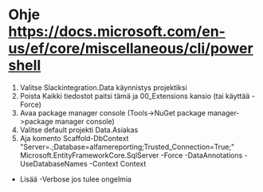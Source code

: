﻿# Ohje https://docs.microsoft.com/en-us/ef/core/miscellaneous/cli/powershell
1. Valitse Slackintegration.Data käynnistys projektiksi
2. Poista Kaikki tiedostot paitsi tämä ja 00_Extensions kansio (tai käyttää -Force)
3. Avaa package manager console (Tools->NuGet package manager->package manager console)
4. Valitse default projekti Data.Asiakas
5. Aja komento
Scaffold-DbContext "Server=.;Database=alfamereporting;Trusted_Connection=True;" Microsoft.EntityFrameworkCore.SqlServer -Force -DataAnnotations -UseDatabaseNames -Context Context

- Lisää -Verbose jos tulee ongelmia
